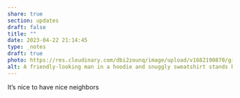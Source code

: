 ```yaml
---
share: true
section: updates
draft: false
title: ""
date: 2023-04-22 21:14:45
type: _notes
draft: true
photo: https://res.cloudinary.com/dbi2zounq/image/upload/v1682190870/gi3ra1pjaeltspz39ytl.jpg
alt: A friendly-looking man in a hoodie and snuggly sweatshirt stands by a canal.
---
```


It’s nice to have nice neighbors
